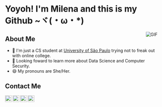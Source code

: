 # Yoyoh! I'm Milena and this is my Github ~ヾ(・ω・*)


<img align="right" alt="GIF" src="https://64.media.tumblr.com/dd35d8033e45129721b41590438d254b/edbf4cb04b19bfa8-54/s400x600/b0be76f1c9b8a37a9926482ef0b6a0f716fdb24c.gif" />

## About Me

- 📕 I'm just a CS student at [University of São Paulo](https://www5.usp.br/) trying not to freak out with online college.
- 🌱 Looking foward to learn more about Data Science and Computer Security.
- 😄 My pronouns are She/Her.

## Contact Me 

<a href="https://twitter.com/mihmindo">
  <img align="left" alt="twitter" width="22px" src="https://cdn.jsdelivr.net/npm/simple-icons@v3/icons/twitter.svg" />
</a>
<a href="https://www.linkedin.com/in/milena-corr%C3%AAa-8169101b6/">
  <img align="left" alt="linkdein" width="22px" src="https://cdn.jsdelivr.net/npm/simple-icons@v3/icons/linkedin.svg" />
</a>
<a href="https://github.com/milenacsilva">
  <img align="left" alt="github" width="22px" src="https://cdn.jsdelivr.net/npm/simple-icons@v3/icons/github.svg" />
</a>
<a href="https://t.me/mihmida">
  <img align="left" alt="telegram" width="22px" src="https://cdn.jsdelivr.net/npm/simple-icons@v3/icons/telegram.svg" />
</a>

